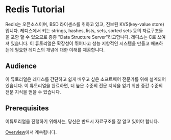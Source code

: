 Redis Tutorial
============

Redis는 오픈소스이며, BSD 라이센스를 취하고 있고, 진보된 KVS(key-value store)입니다. 레디스에서 키는 strings, hashes, lists, sets, sorted sets 등의 자료구조들을 포함 할 수 있으므로 종종 "Data Structure Server"라고합니다. 레디스는 C로 쓰여져 있습니다. 이 튜토리얼은 확장성이 뛰어나고 성능 지향적인 시스템을 만들고 배포하는데 필요한 레디스의 개념에 대한 이해를 제공합니다.


## Audience

이 튜토리얼은 레디스를 간단하고 쉽게 배우고 싶은 소프트웨어 전문가를 위해 설계되어 있습니다. 이 튜토리얼을 완료하면, 더 높은 수준의 전문 지식을 얻기 위한 중간 수준의 전문 지식을 얻을 수 있습니다.


## Prerequisites

이튜토리얼을 진행하기 위해서는, 당신은 반드시 자료구조를 잘 알고 있어야 합니다.


[Overview](./ch02.md)에서 계속됩니다.